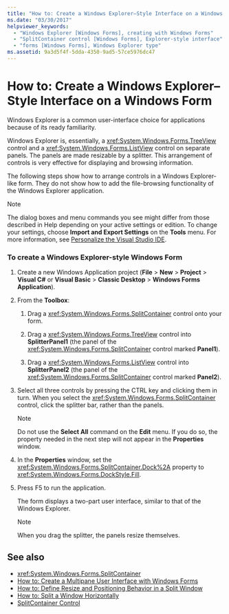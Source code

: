 ```yaml
---
title: "How to: Create a Windows Explorer–Style Interface on a Windows Form"
ms.date: "03/30/2017"
helpviewer_keywords: 
  - "Windows Explorer [Windows Forms], creating with Windows Forms"
  - "SplitContainer control [Windows Forms], Explorer-style interface"
  - "forms [Windows Forms], Windows Explorer type"
ms.assetid: 9a3d5f4f-5dda-4350-9ad5-57ce5976dc47
---
```

# How to: Create a Windows Explorer–Style Interface on a Windows Form
Windows Explorer is a common user-interface choice for applications because of its ready familiarity.  
  
 Windows Explorer is, essentially, a <xref:System.Windows.Forms.TreeView> control and a <xref:System.Windows.Forms.ListView> control on separate panels. The panels are made resizable by a splitter. This arrangement of controls is very effective for displaying and browsing information.  
  
 The following steps show how to arrange controls in a Windows Explorer-like form. They do not show how to add the file-browsing functionality of the Windows Explorer application.  
  
> [!NOTE]
>  The dialog boxes and menu commands you see might differ from those described in Help depending on your active settings or edition. To change your settings, choose **Import and Export Settings** on the **Tools** menu. For more information, see [Personalize the Visual Studio IDE](/visualstudio/ide/personalizing-the-visual-studio-ide).  
  
### To create a Windows Explorer-style Windows Form  
  
1.  Create a new Windows Application project (**File** > **New** > **Project** > **Visual C#** or **Visual Basic** > **Classic Desktop** > **Windows Forms Application**).  
  
2.  From the **Toolbox**:  
  
    1.  Drag a <xref:System.Windows.Forms.SplitContainer> control onto your form.  
  
    2.  Drag a <xref:System.Windows.Forms.TreeView> control into **SplitterPanel1** (the panel of the <xref:System.Windows.Forms.SplitContainer> control marked **Panel1**).  
  
    3.  Drag a <xref:System.Windows.Forms.ListView> control into **SplitterPanel2** (the panel of the <xref:System.Windows.Forms.SplitContainer> control marked **Panel2**).  
  
3.  Select all three controls by pressing the CTRL key and clicking them in turn. When you select the <xref:System.Windows.Forms.SplitContainer> control, click the splitter bar, rather than the panels.  
  
    > [!NOTE]
    >  Do not use the **Select All** command on the **Edit** menu. If you do so, the property needed in the next step will not appear in the **Properties** window.  
  
4.  In the **Properties** window, set the <xref:System.Windows.Forms.SplitContainer.Dock%2A> property to <xref:System.Windows.Forms.DockStyle.Fill>.  
  
5.  Press F5 to run the application.  
  
     The form displays a two-part user interface, similar to that of the Windows Explorer.  
  
    > [!NOTE]
    >  When you drag the splitter, the panels resize themselves.  
  
## See also
- <xref:System.Windows.Forms.SplitContainer>
- [How to: Create a Multipane User Interface with Windows Forms](../../../../docs/framework/winforms/controls/how-to-create-a-multipane-user-interface-with-windows-forms.md)
- [How to: Define Resize and Positioning Behavior in a Split Window](../../../../docs/framework/winforms/controls/how-to-define-resize-and-positioning-behavior-in-a-split-window.md)
- [How to: Split a Window Horizontally](../../../../docs/framework/winforms/controls/how-to-split-a-window-horizontally.md)
- [SplitContainer Control](../../../../docs/framework/winforms/controls/splitcontainer-control-windows-forms.md)
